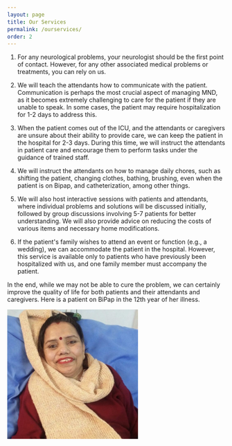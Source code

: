 ```yaml
---
layout: page
title: Our Services
permalink: /ourservices/
order: 2
---
```

1. For any neurological problems, your neurologist should be the first point of contact. However, for any other associated medical problems or treatments, you can rely on us.

1. We will teach the attendants how to communicate with the patient. Communication is perhaps the most crucial aspect of managing MND, as it becomes extremely challenging to care for the patient if they are unable to speak. In some cases, the patient may require hospitalization for 1-2 days to address this.

1. When the patient comes out of the ICU, and the attendants or caregivers are unsure about their ability to provide care, we can keep the patient in the hospital for 2-3 days. During this time, we will instruct the attendants in patient care and encourage them to perform tasks under the guidance of trained staff.

1. We will instruct the attendants on how to manage daily chores, such as shifting the patient, changing clothes, bathing, brushing, even when the patient is on Bipap, and catheterization, among other things.

1. We will also host interactive sessions with patients and attendants, where individual problems and solutions will be discussed initially, followed by group discussions involving 5-7 patients for better understanding. We will also provide advice on reducing the costs of various items and necessary home modifications.

1. If the patient's family wishes to attend an event or function (e.g., a wedding), we can accommodate the patient in the hospital. However, this service is available only to patients who have previously been hospitalized with us, and one family member must accompany the patient.

In the end, while we may not be able to cure the problem, we can certainly improve the quality of life for both patients and their attendants and caregivers. Here is a patient on BiPap in the 12th year of her illness.

<img src="/img/portrait.jpg" height="300px">
